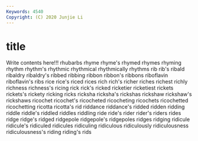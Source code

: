 ```yaml
---
Keywords: 4540
Copyright: (C) 2020 Junjie Li
---
```


# title

Write contents here!!!
rhubarbs 
rhyme 
rhyme's 
rhymed 
rhymes 
rhyming 
rhythm 
rhythm's 
rhythmic 
rhythmical
rhythmically 
rhythms 
rib 
rib's 
ribald 
ribaldry 
ribaldry's 
ribbed 
ribbing 
ribbon
ribbon's 
ribbons 
riboflavin 
riboflavin's 
ribs 
rice 
rice's 
riced 
rices 
rich
rich's 
richer 
riches 
richest 
richly 
richness 
richness's 
ricing 
rick 
rick's
ricked 
ricketier 
ricketiest 
rickets 
rickets's 
rickety 
ricking 
ricks 
ricksha 
ricksha's
rickshas 
rickshaw 
rickshaw's 
rickshaws 
ricochet 
ricochet's 
ricocheted 
ricocheting 
ricochets 
ricochetted
ricochetting 
ricotta 
ricotta's 
rid 
riddance 
riddance's 
ridded 
ridden 
ridding 
riddle
riddle's 
riddled 
riddles 
riddling 
ride 
ride's 
rider 
rider's 
riders 
rides
ridge 
ridge's 
ridged 
ridgepole 
ridgepole's 
ridgepoles 
ridges 
ridging 
ridicule 
ridicule's
ridiculed 
ridicules 
ridiculing 
ridiculous 
ridiculously 
ridiculousness 
ridiculousness's 
riding 
riding's 
rids
